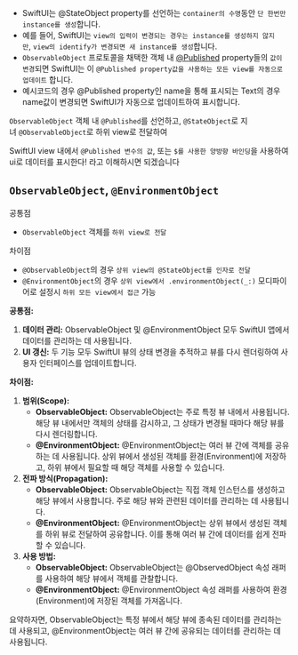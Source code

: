 - SwiftUI는 @StateObject property를 선언하는 `container의 수명`동안 `단 한번만 instance를 생성`합니다.
- 예를 들어, SwiftUI는 `view의 입력이 변경되는 경우는 instance를 생성하지 않지만`, `view의 identify가 변경되면 새 instance를 생성`합니다.
- `ObservableObject` 프로토콜을 채택한 객체 내 [@Published](https://developer.apple.com/documentation/combine/published) property들의 `값이 변경`되면 SwiftUI는 이 `@Published property값을 사용하는 모든 view를 자동으로 업데이트` 합니다.
- 예시코드의 경우 @Published property인 name을 통해 표시되는 Text의 경우 name값이 변경되면 SwiftUI가 자동으로 업데이트하여 표시합니다.

`ObservableObject` 객체 내 `@Published`를 선언하고, `@StateObject`로 지녀 `@ObservableObject`로 하위 view로 전달하여

SwiftUI view 내에서 `@Published 변수의 값`, 또는 `$를 사용한 양방향 바인딩`을 사용하여 ui로 데이터를 표시한다! 라고 이해하시면 되겠습니다

## `ObservableObject`, `@EnvironmentObject`

공통점

- `ObservableObject` 객체를 `하위 view로 전달`

차이점

- `@ObservableObject`의 경우 `상위 view의 @StateObject를 인자로 전달`
- `@EnvironmentObject`의 경우 `상위 view에서 .environmentObject(_:)` 모디파이어로 설정시 `하위 모든 view에서 접근` 가능

**공통점:**

1. **데이터 관리:** ObservableObject 및 @EnvironmentObject 모두 SwiftUI 앱에서 데이터를 관리하는 데 사용됩니다.
2. **UI 갱신:** 두 기능 모두 SwiftUI 뷰의 상태 변경을 추적하고 뷰를 다시 렌더링하여 사용자 인터페이스를 업데이트합니다.

**차이점:**

1. **범위(Scope):**
    - **ObservableObject:** ObservableObject는 주로 특정 뷰 내에서 사용됩니다. 해당 뷰 내에서만 객체의 상태를 감시하고, 그 상태가 변경될 때마다 해당 뷰를 다시 렌더링합니다.
    - **@EnvironmentObject:** @EnvironmentObject는 여러 뷰 간에 객체를 공유하는 데 사용됩니다. 상위 뷰에서 생성된 객체를 환경(Environment)에 저장하고, 하위 뷰에서 필요할 때 해당 객체를 사용할 수 있습니다.
2. **전파 방식(Propagation):**
    - **ObservableObject:** ObservableObject는 직접 객체 인스턴스를 생성하고 해당 뷰에서 사용합니다. 주로 해당 뷰와 관련된 데이터를 관리하는 데 사용됩니다.
    - **@EnvironmentObject:** @EnvironmentObject는 상위 뷰에서 생성된 객체를 하위 뷰로 전달하여 공유합니다. 이를 통해 여러 뷰 간에 데이터를 쉽게 전파할 수 있습니다.
3. **사용 방법:**
    - **ObservableObject:** ObservableObject는 @ObservedObject 속성 래퍼를 사용하여 해당 뷰에서 객체를 관찰합니다.
    - **@EnvironmentObject:** @EnvironmentObject 속성 래퍼를 사용하여 환경(Environment)에 저장된 객체를 가져옵니다.

요약하자면, ObservableObject는 특정 뷰에서 해당 뷰에 종속된 데이터를 관리하는 데 사용되고, @EnvironmentObject는 여러 뷰 간에 공유되는 데이터를 관리하는 데 사용됩니다.